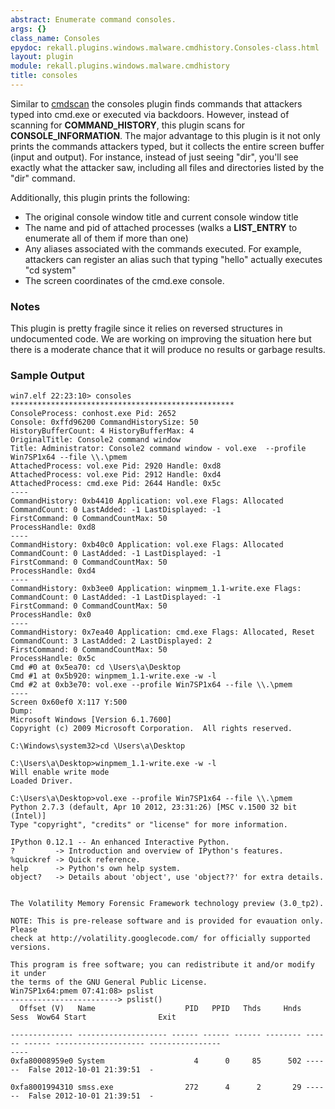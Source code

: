 ```yaml
---
abstract: Enumerate command consoles.
args: {}
class_name: Consoles
epydoc: rekall.plugins.windows.malware.cmdhistory.Consoles-class.html
layout: plugin
module: rekall.plugins.windows.malware.cmdhistory
title: consoles
---
```


Similar to [cmdscan](CmdScan.html) the consoles plugin finds commands that
attackers typed into cmd.exe or executed via backdoors. However, instead of
scanning for **COMMAND_HISTORY**, this plugin scans for
**CONSOLE_INFORMATION**. The major advantage to this plugin is it not only
prints the commands attackers typed, but it collects the entire screen buffer
(input and output). For instance, instead of just seeing "dir", you'll see
exactly what the attacker saw, including all files and directories listed by the
"dir" command.

Additionally, this plugin prints the following:

* The original console window title and current console window title
* The name and pid of attached processes (walks a **LIST_ENTRY** to enumerate
  all of them if more than one)
* Any aliases associated with the commands executed. For example, attackers can
  register an alias such that typing "hello" actually executes "cd system"
* The screen coordinates of the cmd.exe console.


### Notes

This plugin is pretty fragile since it relies on reversed structures in
undocumented code. We are working on improving the situation here but there is a
moderate chance that it will produce no results or garbage results.

### Sample Output

```
win7.elf 22:23:10> consoles
**************************************************
ConsoleProcess: conhost.exe Pid: 2652
Console: 0xffd96200 CommandHistorySize: 50
HistoryBufferCount: 4 HistoryBufferMax: 4
OriginalTitle: Console2 command window
Title: Administrator: Console2 command window - vol.exe  --profile Win7SP1x64 --file \\.\pmem
AttachedProcess: vol.exe Pid: 2920 Handle: 0xd8
AttachedProcess: vol.exe Pid: 2912 Handle: 0xd4
AttachedProcess: cmd.exe Pid: 2644 Handle: 0x5c
----
CommandHistory: 0xb4410 Application: vol.exe Flags: Allocated
CommandCount: 0 LastAdded: -1 LastDisplayed: -1
FirstCommand: 0 CommandCountMax: 50
ProcessHandle: 0xd8
----
CommandHistory: 0xb40c0 Application: vol.exe Flags: Allocated
CommandCount: 0 LastAdded: -1 LastDisplayed: -1
FirstCommand: 0 CommandCountMax: 50
ProcessHandle: 0xd4
----
CommandHistory: 0xb3ee0 Application: winpmem_1.1-write.exe Flags:
CommandCount: 0 LastAdded: -1 LastDisplayed: -1
FirstCommand: 0 CommandCountMax: 50
ProcessHandle: 0x0
----
CommandHistory: 0x7ea40 Application: cmd.exe Flags: Allocated, Reset
CommandCount: 3 LastAdded: 2 LastDisplayed: 2
FirstCommand: 0 CommandCountMax: 50
ProcessHandle: 0x5c
Cmd #0 at 0x5ea70: cd \Users\a\Desktop
Cmd #1 at 0x5b920: winpmem_1.1-write.exe -w -l
Cmd #2 at 0xb3e70: vol.exe --profile Win7SP1x64 --file \\.\pmem
----
Screen 0x60ef0 X:117 Y:500
Dump:
Microsoft Windows [Version 6.1.7600]
Copyright (c) 2009 Microsoft Corporation.  All rights reserved.

C:\Windows\system32>cd \Users\a\Desktop

C:\Users\a\Desktop>winpmem_1.1-write.exe -w -l
Will enable write mode
Loaded Driver.

C:\Users\a\Desktop>vol.exe --profile Win7SP1x64 --file \\.\pmem
Python 2.7.3 (default, Apr 10 2012, 23:31:26) [MSC v.1500 32 bit (Intel)]
Type "copyright", "credits" or "license" for more information.

IPython 0.12.1 -- An enhanced Interactive Python.
?         -> Introduction and overview of IPython's features.
%quickref -> Quick reference.
help      -> Python's own help system.
object?   -> Details about 'object', use 'object??' for extra details.


The Volatility Memory Forensic Framework technology preview (3.0_tp2).

NOTE: This is pre-release software and is provided for evauation only. Please
check at http://volatility.googlecode.com/ for officially supported versions.

This program is free software; you can redistribute it and/or modify it under
the terms of the GNU General Public License.
Win7SP1x64:pmem 07:41:08> pslist
------------------------> pslist()
  Offset (V)   Name                    PID   PPID   Thds     Hnds   Sess  Wow64 Start                Exit

-------------- -------------------- ------ ------ ------ -------- ------ ------ -------------------- ----------------
----
0xfa80008959e0 System                    4      0     85      502 ------  False 2012-10-01 21:39:51  -

0xfa8001994310 smss.exe                272      4      2       29 ------  False 2012-10-01 21:39:51  -
```
